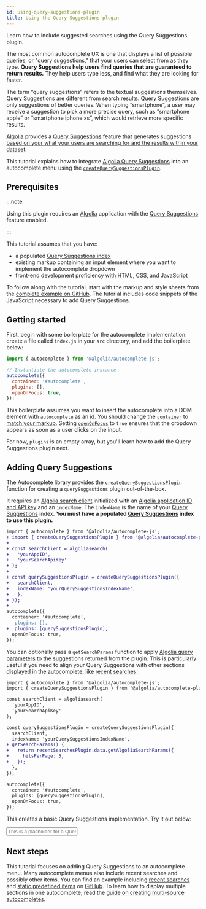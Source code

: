 ```yaml
---
id: using-query-suggestions-plugin
title: Using the Query Suggestions plugin
---
```


Learn how to include suggested searches using the Query Suggestions plugin.

The most common autocomplete UX is one that displays a list of possible queries, or "query suggestions," that your users can select from as they type.  **Query Suggestions help users find queries that are guaranteed to return results.** They help users type less, and find what they are looking for faster.

The term “query suggestions” refers to the textual suggestions themselves. Query Suggestions are different from search results. Query Suggestions are only suggestions of better queries. When typing “smartphone”, a user may receive a suggestion to pick a more precise query, such as “smartphone apple” or “smartphone iphone xs”, which would retrieve more specific results.

[Algolia](https://www.algolia.com/) provides a [Query Suggestions](https://www.algolia.com/doc/guides/building-search-ui/ui-and-ux-patterns/query-suggestions/js/) feature that generates suggestions [based on your what your users are searching for and the results within your dataset](https://www.algolia.com/doc/guides/building-search-ui/ui-and-ux-patterns/query-suggestions/js/#how-query-suggestions-works).

This tutorial explains how to integrate [Algolia Query Suggestions](https://www.algolia.com/doc/guides/building-search-ui/ui-and-ux-patterns/query-suggestions/js/) into an autocomplete menu using the [`createQuerySuggestionsPlugin`](createQuerySuggestionsPlugin).

## Prerequisites

:::note

Using this plugin requires an [Algolia](https://www.algolia.com/) application with the [Query Suggestions](https://www.algolia.com/doc/guides/building-search-ui/ui-and-ux-patterns/query-suggestions/js/) feature enabled.

:::

This tutorial assumes that you have:
- a populated [Query Suggestions index](https://www.algolia.com/doc/guides/building-search-ui/ui-and-ux-patterns/query-suggestions/how-to/creating-a-query-suggestions-index/js/)
- existing markup containing an input element where you want to implement the autocomplete dropdown
- front-end development proficiency with HTML, CSS, and JavaScript

To follow along with the tutorial, start with the markup and style sheets from the [complete example on GitHub](https://github.com/algolia/doc-code-samples/tree/autocomplete-v1/Autocomplete/multi-source). The tutorial includes code snippets of the JavaScript necessary to add Query Suggestions.

## Getting started

First, begin with some boilerplate for the autocomplete implementation: create a file called `index.js` in your `src` directory, and add the boilerplate below:

```js
import { autocomplete } from '@algolia/autocomplete-js';

// Instantiate the autocomplete instance
autocomplete({
  container: '#autocomplete',
  plugins: [],
  openOnFocus: true,
});
```

This boilerplate assumes you want to insert the autocomplete into a DOM element with `autocomplete` as an [id](https://developer.mozilla.org/en-US/docs/Web/HTML/Global_attributes/id). You should change the [`container`](autocomplete-js/#container) to [match your markup](basic-options). Setting [`openOnFocus`](autocomplete-js/#openonfocus) to `true` ensures that the dropdown appears as soon as a user clicks on the input.

For now, `plugins` is an empty array, but you'll learn how to add the Query Suggestions plugin next.

## Adding Query Suggestions

The  Autocomplete library provides the [`createQuerySuggestionsPlugin`](createQuerySuggestionsPlugin) function for creating a `querySuggestions` plugin out-of-the-box.

It requires an [Algolia search client](https://www.algolia.com/doc/api-client/getting-started/install/javascript/) initialized with an [Algolia application ID and API key](https://www.algolia.com/doc/guides/sending-and-managing-data/send-and-update-your-data/how-to/importing-with-the-api/#application-id) and an `indexName`. The `indexName` is the name of your [Query Suggestions](https://www.algolia.com/doc/guides/building-search-ui/ui-and-ux-patterns/query-suggestions/js/) index. **You must have a populated [Query Suggestions](https://www.algolia.com/doc/guides/building-search-ui/ui-and-ux-patterns/query-suggestions/js/#implementing-query-suggestions) index to use this plugin.**

```diff
import { autocomplete } from '@algolia/autocomplete-js';
+ import { createQuerySuggestionsPlugin } from '@algolia/autocomplete-plugin-query-suggestions';
+
+ const searchClient = algoliasearch(
+   'yourAppID',
+   'yourSearchApiKey'
+ );
+
+ const querySuggestionsPlugin = createQuerySuggestionsPlugin({
+   searchClient,
+   indexName: 'yourQuerySuggestionsIndexName',
+   },
+ });
+
autocomplete({
  container: '#autocomplete',
-  plugins: [],
+  plugins: [querySuggestionsPlugin],
  openOnFocus: true,
});
```

You can optionally pass a `getSearchParams` function to apply [Algolia query parameters](https://www.algolia.com/doc/api-reference/api-parameters/) to the suggestions returned from the plugin. This is particularly useful if you need to align your Query Suggestions with other sections displayed in the autocomplete, like [recent searches](using-recent-searches-plugin).

```diff
import { autocomplete } from '@algolia/autocomplete-js';
import { createQuerySuggestionsPlugin } from '@algolia/autocomplete-plugin-query-suggestions';

const searchClient = algoliasearch(
  'yourAppID',
  'yourSearchApiKey'
);

const querySuggestionsPlugin = createQuerySuggestionsPlugin({
  searchClient,
  indexName: 'yourQuerySuggestionsIndexName',
+ getSearchParams() {
+   return recentSearchesPlugin.data.getAlgoliaSearchParams({
+     hitsPerPage: 5,
+   });
  },
});

autocomplete({
  container: '#autocomplete',
  plugins: [querySuggestionsPlugin],
  openOnFocus: true,
});
```
This creates a basic Query Suggestions implementation. Try it out below:

<input placeholder="This is a placholder for a Query Suggestions autocomplete"></input>

## Next steps

This tutorial focuses on adding Query Suggestions to an autocomplete menu. Many autocomplete menus also include recent searches and possibly other items. You can find an example including [recent searches](using-recent-searches-plugin) and [static predefined items](sources#using-static-sources) on [GitHub](https://github.com/algolia/doc-code-samples/tree/autocomplete-v1/Autocomplete/multi-source). To learn how to display multiple sections in one autocomplete, read the [guide on creating multi-source autocompletes](creating-multi-source-autocompletes).


